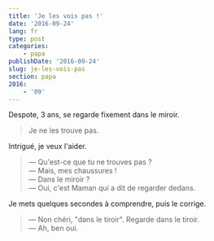 ```yaml
---
title: 'Je les vois pas !'
date: '2016-09-24'
lang: fr
type: post
categories:
    - papa
publishDate: '2016-09-24'
slug: je-les-vois-pas
section: papa
2016:
    - '09'
---
```


Despote, 3 ans, se regarde fixement dans le miroir.

> Je ne les trouve pas.

<!--more-->

Intrigué, je veux l'aider.

> — Qu'est-ce que tu ne trouves pas ?  
> — Mais, mes chaussures !  
> — Dans le miroir ?  
> — Oui, c'est Maman qui a dit de regarder dedans.

Je mets quelques secondes à comprendre, puis le corrige.

> — Non chéri, "dans le tiroir". Regarde dans le tiroir.  
> — Ah, ben oui.